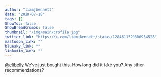 ```yaml
---
author: "liamjbennett"
date: "2020-07-18"
tags: []
ShowToc: false
ShowBreadCrumbs: false
thumbnail: "/img/main/profile.jpg"
twitter_link: "https://x.com/liamjbennett/status/1284611529606934528"
mastodon_link: ""
bluesky_link: ""
linkedin_link: ""
---
```


[@elibelly](https://x.com/elibelly) We’ve just bought this. How long did it take you? Any other recommendations?

